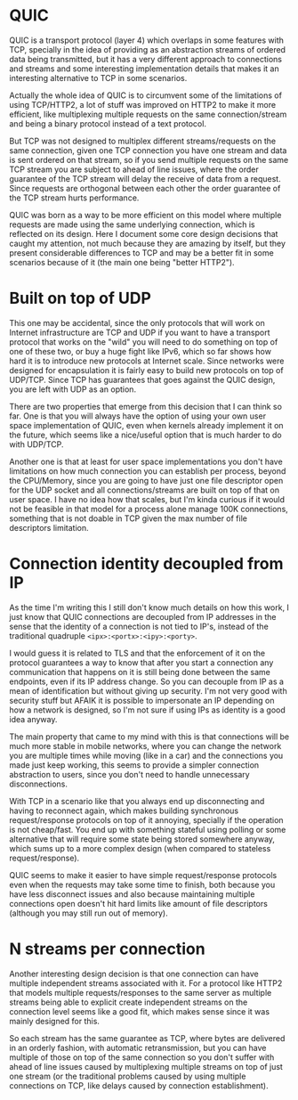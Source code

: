 # QUIC

QUIC is a transport protocol (layer 4) which overlaps in some features
with TCP, specially in the idea of providing as an abstraction
streams of ordered data being transmitted, but it has a very different approach
to connections and streams and some interesting implementation details
that makes it an interesting alternative to TCP in some scenarios.

Actually the whole idea of QUIC is to circumvent some of the limitations
of using TCP/HTTP2, a lot of stuff was improved on HTTP2 to make it more
efficient, like multiplexing multiple requests on the same connection/stream
and being a binary protocol instead of a text protocol.

But TCP was not designed to multiplex
different streams/requests on the same connection, given one TCP connection
you have one stream and data is sent ordered on that stream, so if you
send multiple requests on the same TCP stream you are subject to ahead of
line issues, where the order guarantee of the TCP stream will delay
the receive of data from a request. Since requests are orthogonal between each
other the order guarantee of the TCP stream hurts performance.

QUIC was born as a way to be more efficient on this model where multiple
requests are made using the same underlying connection, which is reflected
on its design. Here I document some core design decisions that caught my
attention, not much because they are amazing by itself, but they present
considerable differences to TCP and may be a better fit in some scenarios
because of it (the main one being "better HTTP2").


# Built on top of UDP

This one may be accidental, since the only protocols that will work on Internet
infrastructure are TCP and UDP if you want to have a transport protocol that
works on the "wild" you will need to do something on top of one of these two, or
buy a huge fight like IPv6, which so far shows how hard it is to introduce
new protocols at Internet scale. Since networks were designed for encapsulation
it is fairly easy to build new protocols on top of UDP/TCP. Since TCP has
guarantees that goes against the QUIC design, you are left with UDP as an option.

There are two properties that emerge from this decision that I can think so far.
One is that you will always have the option of using your own user space
implementation of QUIC, even when kernels already implement it on the future, which
seems like a nice/useful option that is much harder to do with UDP/TCP.

Another one is that at least for user space implementations you don't have
limitations on how much connection you can establish per process, beyond
the CPU/Memory, since you are going to have just one file descriptor open
for the UDP socket and all connections/streams are built on top of that
on user space. I have no idea how that scales, but I'm kinda curious if it would not
be feasible in that model for a process alone manage 100K connections, something
that is not doable in TCP given the max number of file descriptors limitation.


# Connection identity decoupled from IP

As the time I'm writing this I still don't know much details on how
this work, I just know that QUIC connections are decoupled from IP addresses
in the sense that the identity of a connection is not tied to IP's, instead
of the traditional quadruple `<ipx>:<portx>:<ipy>:<porty>`.

I would guess it is related to TLS and that the enforcement of it on
the protocol guarantees a way to know that after you start a connection
any communication that happens on it is still being done between the same
endpoints, even if its IP address change. So you can decouple from IP
as a mean of identification but without giving up security. I'm not very
good with security stuff but AFAIK it is possible to impersonate an IP
depending on how a network is designed, so I'm not sure if using IPs as
identity is a good idea anyway.

The main property that came to my mind with this is that connections will be
much more stable in mobile networks, where you can change the network you are
multiple times while moving (like in a car) and the connections you made
just keep working, this seems to provide a simpler connection abstraction
to users, since you don't need to handle unnecessary disconnections.

With TCP in a scenario like that you always end up disconnecting
and having to reconnect again, which makes building synchronous request/response
protocols on top of it annoying, specially if the operation is not cheap/fast.
You end up with something stateful using polling or some alternative that
will require some state being stored somewhere anyway, which sums up to a
more complex design (when compared to stateless request/response).

QUIC seems to make it easier to have
simple request/response protocols even when the requests may take some time
to finish, both because you have less disconnect issues and also because
maintaining multiple connections open doesn't hit hard limits like
amount of file descriptors (although you may still run out of memory).


# N streams per connection

Another interesting design decision is that one connection can have
multiple independent streams associated with it. For a protocol like HTTP2 that
models multiple requests/responses to the same server as multiple streams
being able to explicit create independent streams on the connection level seems
like a good fit, which makes sense since it was mainly designed for this.

So each stream has the same guarantee as TCP, where bytes are delivered
in an orderly fashion, with automatic retransmission, but you can have multiple
of those on top of the same connection so you don't suffer with ahead of
line issues caused by multiplexing multiple streams on top of just one stream
(or the traditional problems caused by using multiple connections on TCP, like
delays caused by connection establishment).
